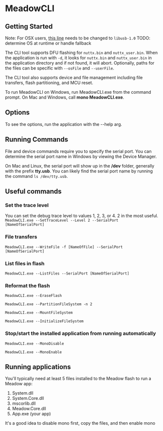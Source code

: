 # MeadowCLI

## Getting Started
Note: For OSX users, [this line](https://github.com/WildernessLabs/MeadowCLI/blob/master/MeadowCLI/DfuSharp.cs#L29) needs to be changed to `libusb-1.0` TODO: determine OS at runtime or handle fallback

The CLI tool supports DFU flashing for `nuttx.bin` and `nuttx_user.bin`. When the application is run with `-d`, it looks for `nuttx.bin` and `nuttx_user.bin` in the application directory and if not found, it will abort. Optionally, paths for the files can be specific with `--osFile` and `--userFile`.

The CLI tool also supports device and file management including file transfers, flash partitioning, and MCU reset.

To run MeadowCLI on Windows, run MeadowCLI.exe from the command prompt. On Mac and Windows, call **mono MeadowCLI.exe**.

## Options
To see the options, run the application with the --help arg.

## Running Commands 
File and device commands require you to specify the serial port. You can determine the serial port name in Windows by viewing the Device Manager.

On Mac and Linux, the serial port will show up in the **/dev** folder, generally with the prefix **tty.usb**. You can likely find the serial port name by running the command `ls /dev/tty.usb`.

## Useful commands

### Set the trace level
You can set the debug trace level to values 1, 2, 3, or 4. 2 in the most useful.
`MeadowCLI.exe --SetTraceLevel --Level 2 --SerialPort [NameOfSerialPort]`

### File transfers
`MeadowCLI.exe --WriteFile -f [NameOfFile] --SerialPort [NameOfSerialPort]`

### List files in flash
`MeadowCLI.exe --ListFiles --SerialPort [NameOfSerialPort]`

### Reformat the flash
`MeadowCLI.exe --EraseFlash`

`MeadowCLI.exe --PartitionFileSystem -n 2`

`MeadowCLI.exe --MountFileSystem`

`MeadowCLI.exe --InitializeFileSystem`

### Stop/start the installed application from running automatically
`MeadowCLI.exe --MonoDisable`

`MeadowCLI.exe --MonoEnable`

## Running applications 
You'll typically need at least 5 files installed to the Meadow flash to run a Meadow app:
1. System.dll
2. System.Core.dll
3. mscorlib.dll
4. Meadow.Core.dll
5. App.exe (your app)

It's a good idea to disable mono first, copy the files, and then enable mono




